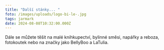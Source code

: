 ```yaml
---
title: "Další stánky... "
foto: /images/uploads/logo-bi-le-.jpg
tags: jarmark
date: 2024-08-08T10:32:00.000Z
---
```

Dále se můžete těšit na malé knihkupectví, bylinné směsi, napářky a reboza, fotokoutek nebo na značky jako BellyBoo a LaTulia.

